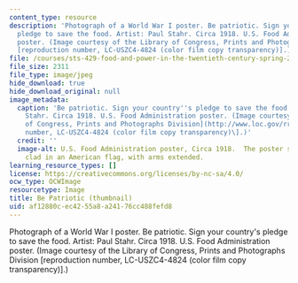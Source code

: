 ```yaml
---
content_type: resource
description: 'Photograph of a World War I poster. Be patriotic. Sign your country''s
  pledge to save the food. Artist: Paul Stahr. Circa 1918. U.S. Food Administration
  poster. (Image courtesy of the Library of Congress, Prints and Photographs Division
  [reproduction number, LC-USZC4-4824 (color film copy transparency)].)'
file: /courses/sts-429-food-and-power-in-the-twentieth-century-spring-2005/af12880cec4255a8a24176cc488fefd8_sts-429s05-th.jpg
file_size: 2311
file_type: image/jpeg
hide_download: true
hide_download_original: null
image_metadata:
  caption: 'Be patriotic. Sign your country''s pledge to save the food. Artist: Paul
    Stahr. Circa 1918. U.S. Food Administration poster. (Image courtesy of the [Library
    of Congress, Prints and Photographs Division](http://www.loc.gov/rr/print) \[reproduction
    number, LC-USZC4-4824 (color film copy transparency)\].)'
  credit: ''
  image-alt: U.S. Food Administration poster, Circa 1918.  The poster shows a woman
    clad in an American flag, with arms extended.
learning_resource_types: []
license: https://creativecommons.org/licenses/by-nc-sa/4.0/
ocw_type: OCWImage
resourcetype: Image
title: Be Patriotic (thumbnail)
uid: af12880c-ec42-55a8-a241-76cc488fefd8
---
```

Photograph of a World War I poster. Be patriotic. Sign your country's pledge to save the food. Artist: Paul Stahr. Circa 1918. U.S. Food Administration poster. (Image courtesy of the Library of Congress, Prints and Photographs Division [reproduction number, LC-USZC4-4824 (color film copy transparency)].)